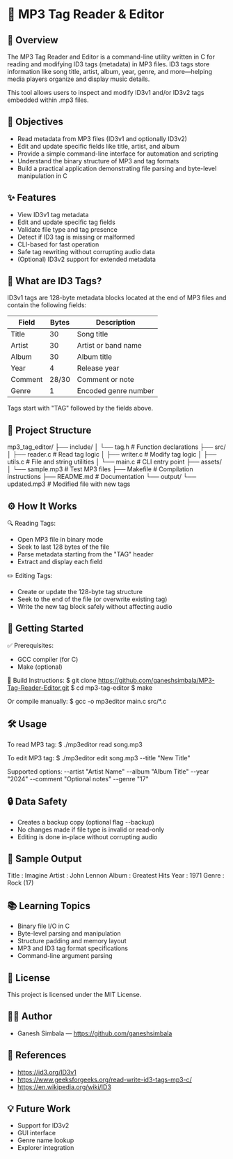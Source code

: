 🎵 MP3 Tag Reader & Editor
==========================

📌 Overview
-----------
The MP3 Tag Reader and Editor is a command-line utility written in C for reading and modifying ID3 tags (metadata) in MP3 files. ID3 tags store information like song title, artist, album, year, genre, and more—helping media players organize and display music details.

This tool allows users to inspect and modify ID3v1 and/or ID3v2 tags embedded within .mp3 files.

🎯 Objectives
-------------
- Read metadata from MP3 files (ID3v1 and optionally ID3v2)
- Edit and update specific fields like title, artist, and album
- Provide a simple command-line interface for automation and scripting
- Understand the binary structure of MP3 and tag formats
- Build a practical application demonstrating file parsing and byte-level manipulation in C

✨ Features
----------
- View ID3v1 tag metadata
- Edit and update specific tag fields
- Validate file type and tag presence
- Detect if ID3 tag is missing or malformed
- CLI-based for fast operation
- Safe tag rewriting without corrupting audio data
- (Optional) ID3v2 support for extended metadata

🧠 What are ID3 Tags?
---------------------
ID3v1 tags are 128-byte metadata blocks located at the end of MP3 files and contain the following fields:

Field     | Bytes | Description
----------|--------|-------------
Title     | 30     | Song title
Artist    | 30     | Artist or band name
Album     | 30     | Album title
Year      | 4      | Release year
Comment   | 28/30  | Comment or note
Genre     | 1      | Encoded genre number

Tags start with "TAG" followed by the fields above.

🧱 Project Structure
--------------------
mp3_tag_editor/
├── include/
│   └── tag.h              # Function declarations
├── src/
│   ├── reader.c           # Read tag logic
│   ├── writer.c           # Modify tag logic
│   ├── utils.c            # File and string utilities
│   └── main.c             # CLI entry point
├── assets/
│   └── sample.mp3         # Test MP3 files
├── Makefile               # Compilation instructions
├── README.md              # Documentation
└── output/
    └── updated.mp3        # Modified file with new tags

⚙️ How It Works
---------------
🔍 Reading Tags:
- Open MP3 file in binary mode
- Seek to last 128 bytes of the file
- Parse metadata starting from the "TAG" header
- Extract and display each field

✏️ Editing Tags:
- Create or update the 128-byte tag structure
- Seek to the end of the file (or overwrite existing tag)
- Write the new tag block safely without affecting audio

🚀 Getting Started
------------------
✅ Prerequisites:
- GCC compiler (for C)
- Make (optional)

🔧 Build Instructions:
$ git clone https://github.com/ganeshsimbala/MP3-Tag-Reader-Editor.git
$ cd mp3-tag-editor
$ make

Or compile manually:
$ gcc -o mp3editor main.c src/*.c

🛠️ Usage
---------
To read MP3 tag:
$ ./mp3editor read song.mp3

To edit MP3 tag:
$ ./mp3editor edit song.mp3 --title "New Title"

Supported options:
--artist "Artist Name"
--album "Album Title"
--year "2024"
--comment "Optional notes"
--genre "17"

🔒 Data Safety
--------------
- Creates a backup copy (optional flag --backup)
- No changes made if file type is invalid or read-only
- Editing is done in-place without corrupting audio

🔬 Sample Output
----------------
Title  : Imagine
Artist : John Lennon
Album  : Greatest Hits
Year   : 1971
Genre  : Rock (17)

📚 Learning Topics
------------------
- Binary file I/O in C
- Byte-level parsing and manipulation
- Structure padding and memory layout
- MP3 and ID3 tag format specifications
- Command-line argument parsing

📄 License
----------
This project is licensed under the MIT License.

👨‍💻 Author
-----------
- Ganesh Simbala — https://github.com/ganeshsimbala

🔗 References
-------------
- https://id3.org/ID3v1
- https://www.geeksforgeeks.org/read-write-id3-tags-mp3-c/
- https://en.wikipedia.org/wiki/ID3

💡 Future Work
--------------
- Support for ID3v2
- GUI interface
- Genre name lookup
- Explorer integration
